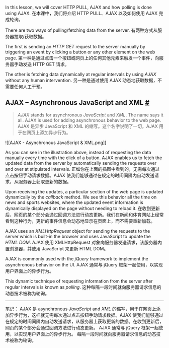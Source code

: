 In this lesson, we will cover HTTP PULL, AJAX and how polling is done using AJAX.
在本课中，我们将介绍 HTTP PULL、AJAX 以及如何使用 AJAX 完成轮询。

There are two ways of pulling/fetching data from the server.
有两种方式从服务器拉取/获取数据。

The first is sending an _HTTP GET_ request to the server manually by triggering an event by clicking a button or any other element on the web page.
第一种是通过点击一个按钮或网页上的任何其他元素来触发一个事件，向服务器手动发送 HTTP GET 请求。

The other is fetching data dynamically at regular intervals by using _AJAX_ without any human intervention.
另一种是通过使用 AJAX 动态地获取数据，不需要任何人工干预。

## AJAX – Asynchronous JavaScript and XML [#](https://www.educative.io/courses/web-application-software-architecture-101/N01XnA6Ak1m#AJAX-%E2%80%93-Asynchronous-JavaScript-and-XML)

> _AJAX_ stands for asynchronous _JavaScript_ and _XML_. The name says it all. AJAX is used for adding asynchronous behavior to the web page.
> AJAX 是异步 JavaScript 和 XML 的缩写。这个名字说明了一切。AJAX 用于在网页上添加异步行为。

![[AJAX - Asynchronous JavaScript & XML.png]]

As you can see in the illustration above, instead of requesting the data manually every time with the click of a button. AJAX enables us to fetch the updated data from the server by automatically sending the requests over and over at stipulated intervals.
正如你在上面的插图中看到的，无需每次通过点击按钮手动请求数据。AJAX 使我们能够通过在规定的时间间隔内自动发送请求，从服务器上获取更新的数据。

Upon receiving the updates, a particular section of the web page is updated dynamically by the _callback_ method. We see this behavior all the time on news and sports websites, where the updated event information is dynamically displayed on the page without needing to reload it.
在收到更新后，网页的某个部分会通过回调方法进行动态更新。我们在新闻和体育网站上经常看到这种行为，更新的事件信息会动态地显示在页面上，而不需要重新加载。

AJAX uses an _XMLHttpRequest_ object for sending the requests to the server which is built-in the browser and uses JavaScript to update the _HTML DOM_.
AJAX 使用 XMLHttpRequest 对象向服务器发送请求，该服务器内置浏览器，并使用 JavaScript 来更新 HTML DOM。

AJAX is commonly used with the _jQuery_ framework to implement the asynchronous behavior on the UI.
AJAX 通常与 jQuery 框架一起使用，以实现用户界面上的异步行为。

This dynamic technique of requesting information from the server after regular intervals is known as _polling_.
这种每隔一段时间就向服务器请求信息的动态技术被称为轮询。

---

笔记：
AJAX 是 asynchronous _JavaScript_ and _XML_ 的缩写，用于在网页上添加异步行为，这样就无需每次通过点击按钮手动请求数据。AJAX 使我们能够通过在规定的时间间隔内自动发送请求，从服务器上获取更新的数据。在收到更新后，网页的某个部分会通过回调方法进行动态更新。
AJAX 通常与 jQuery 框架一起使用，以实现用户界面上的异步行为。
每隔一段时间就向服务器请求信息的动态技术被称为轮询。
